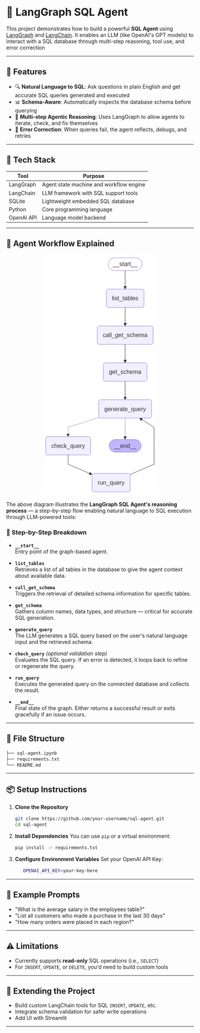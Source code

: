 
# 🧠 LangGraph SQL Agent

This project demonstrates how to build a powerful **SQL Agent** using [LangGraph](https://github.com/langchain-ai/langgraph) and [LangChain](https://github.com/langchain-ai/langchain). It enables an LLM (like OpenAI's GPT models) to interact with a SQL database through multi-step reasoning, tool use, and error correction

---

## 🚀 Features

- 🔍 **Natural Language to SQL**: Ask questions in plain English and get accurate SQL queries generated and executed
- 📊 **Schema-Aware**: Automatically inspects the database schema before querying
- 🧠 **Multi-step Agentic Reasoning**: Uses LangGraph to allow agents to iterate, check, and fix themselves
- 🔁 **Error Correction**: When queries fail, the agent reflects, debugs, and retries

---

## 🧰 Tech Stack

| Tool        | Purpose                                 |
|-------------|------------------------------------------|
| LangGraph   | Agent state machine and workflow engine |
| LangChain   | LLM framework with SQL support tools     |
| SQLite      | Lightweight embedded SQL database        |
| Python      | Core programming language                |
| OpenAI API  | Language model backend                   |


---

## 🧭 Agent Workflow Explained

<p align="center">
  <img src="SQL-Agent-Workflow-Diagram.png" alt="SQL Agent Workflow" />
</p>


The above diagram illustrates the **LangGraph SQL Agent's reasoning process** — a step-by-step flow enabling natural language to SQL execution through LLM-powered tools:



### 🔄 Step-by-Step Breakdown

- **`__start__`**  
  Entry point of the graph-based agent.

- **`list_tables`**  
  Retrieves a list of all tables in the database to give the agent context about available data.

- **`call_get_schema`**  
  Triggers the retrieval of detailed schema information for specific tables.

- **`get_schema`**  
  Gathers column names, data types, and structure — critical for accurate SQL generation.

- **`generate_query`**  
  The LLM generates a SQL query based on the user's natural language input and the retrieved schema.

- **`check_query`** *(optional validation step)*  
  Evaluates the SQL query. If an error is detected, it loops back to refine or regenerate the query.

- **`run_query`**  
  Executes the generated query on the connected database and collects the result.

- **`__end__`**  
  Final state of the graph. Either returns a successful result or exits gracefully if an issue occurs.

---

## 📁 File Structure

```
├── sql-agent.ipynb        
├── requirements.txt       
└── README.md              
```

---

## 📦 Setup Instructions

1. **Clone the Repository**
   ```bash
   git clone https://github.com/your-username/sql-agent.git
   cd sql-agent
   ```

2. **Install Dependencies**
   You can use `pip` or a virtual environment:
   ```bash
   pip install -r requirements.txt
   ```

3. **Configure Environment Variables**
   Set your OpenAI API Key:
   ```bash
      OPENAI_API_KEY=your-key-here    
   ```


---

## 📝 Example Prompts

- "What is the average salary in the employees table?"
- "List all customers who made a purchase in the last 30 days"
- "How many orders were placed in each region?"

---

## ⚠️ Limitations

- Currently supports **read-only** SQL operations (i.e., `SELECT`)
- For `INSERT`, `UPDATE`, or `DELETE`, you'd need to build custom tools

---

## 🧩 Extending the Project

- Build custom LangChain tools for SQL `INSERT`, `UPDATE`, etc.
- Integrate schema validation for safer write operations
- Add UI with Streamlit

---

